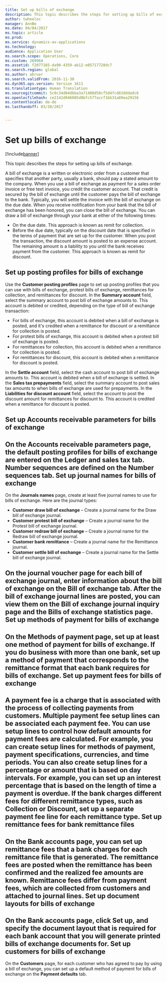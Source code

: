```yaml
---
title: Set up bills of exchange
description: This topic describes the steps for setting up bills of exchange.
author: twheeloc
manager: AnnBe
ms.date: 04/04/2017
ms.topic: article
ms.prod: 
ms.service: dynamics-ax-applications
ms.technology: 
audience: Application User
ms.search.scope: Operations, Core
ms.custom: 269964
ms.assetid: f2077165-da90-4359-ab12-e05717728dc7
ms.search.region: global
ms.author: abruer
ms.search.validFrom: 2016-11-30
ms.dyn365.ops.version: Version 1611
ms.translationtype: Human Translation
ms.sourcegitcommit: 5c0c34d84dbba3a71480d50cf5d4fcd83dddedc6
ms.openlocfilehash: ce2142d946085d8bfc577accf1bb31a89ea29156
ms.contentlocale: de-de
ms.lasthandoff: 03/30/2017


---
```


# <a name="set-up-bills-of-exchange"></a>Set up bills of exchange

[!include[banner](../includes/banner.md)]


This topic describes the steps for setting up bills of exchange.

A bill of exchange is a written or electronic order from a customer that specifies that another party, usually a bank, should pay a stated amount to the company. When you use a bill of exchange as payment for a sales order invoice or free text invoice, you credit the customer account. That credit is secured by the bill of exchange until the customer pays the bill of exchange to the bank. Typically, you will settle the invoice with the bill of exchange on the due date. When you receive notification from your bank that the bill of exchange has been honored, you can close the bill of exchange. You can draw a bill of exchange through your bank at either of the following times:

-   On the due date. This approach is known as remit for collection.
-   Before the due date, typically on the discount date that is specified in the terms of payment that are set up for the customer. When you post the transaction, the discount amount is posted to an expense account. The remaining amount is a liability to you until the bank receives payment from the customer. This approach is known as remit for discount.

## <a name="set-up-posting-profiles-for-bills-of-exchange"></a>Set up posting profiles for bills of exchange
Use the **Customer posting profiles** page to set up posting profiles that you can use with bills of exchange, protest bills of exchange, remittances for collection, and remittances for discount. In the **Summary account** field, select the summary account to post bill of exchange amounts to. This account is debited or credited, depending on the type of bill of exchange transaction:
-   For bills of exchange, this account is debited when a bill of exchange is posted, and it's credited when a remittance for discount or a remittance for collection is posted.
-   For protest bills of exchange, this account is debited when a protest bill of exchange is posted.
-   For remittances for collection, this account is debited when a remittance for collection is posted.
-   For remittances for discount, this account is debited when a remittance for discount is posted.

In the **Settle account** field, select the cash account to post bill of exchange amounts to. This account is debited when a bill of exchange is settled. In the **Sales tax prepayments** field, select the summary account to post sales tax amounts to when bills of exchange are used for prepayments. In the **Liabilities for discount account** field, select the account to post the discount amount for remittances for discount to. This account is credited when a remittance for discount is posted.

## <a name="set-up-accounts-receivable-parameters-for-bills-of-exchange"></a>Set up Accounts receivable parameters for bills of exchange
On the **Accounts receivable parameters** page, the default posting profiles for bills of exchange are entered on the **Ledger and sales tax** tab. Number sequences are defined on the **Number sequences** tab.
Set up journal names for bills of exchange
------------------------------------------

On the **Journals names** page, create at least five journal names to use for bills of exchange. Here are the journal types:
-   **Customer draw bill of exchange** – Create a journal name for the Draw bill of exchange journal.
-   **Customer protest bill of exchange** – Create a journal name for the Protest bill of exchange journal.
-   **Customer redraw bill of exchange** – Create a journal name for the Redraw bill of exchange journal.
-   **Customer bank remittance** – Create a journal name for the Remittance journal.
-   **Customer settle bill of exchange** – Create a journal name for the Settle bill of exchange journal.

On the journal voucher page for each bill of exchange journal, enter information about the bill of exchange on the **Bill of exchange** tab. After the bill of exchange journal lines are posted, you can view them on the **Bill of exchange journal inquiry** page and the **Bills of exchange statistics** page.
Set up methods of payment for bills of exchange
-----------------------------------------------

On the **Methods of payment** page, set up at least one method of payment for bills of exchange. If you do business with more than one bank, set up a method of payment that corresponds to the remittance format that each bank requires for bills of exchange.
Set up payment fees for bills of exchange
-----------------------------------------

A payment fee is a charge that is associated with the process of collecting payments from customers. Multiple payment fee setup lines can be associated each payment fee. You can use setup lines to control how default amounts for payment fees are calculated. For example, you can create setup lines for methods of payment, payment specifications, currencies, and time periods. You can also create setup lines for a percentage or amount that is based on day intervals. For example, you can set up an interest percentage that is based on the length of time a payment is overdue. If the bank charges different fees for different remittance types, such as **Collection** or **Discount**, set up a separate payment fee line for each remittance type.
Set up remittance fees for bank remittance files
------------------------------------------------

On the **Bank accounts** page, you can set up remittance fees that a bank charges for each remittance file that is generated. The remittance fees are posted when the remittance has been confirmed and the realized fee amounts are known. Remittance fees differ from payment fees, which are collected from customers and attached to journal lines.
Set up document layouts for bills of exchange
---------------------------------------------

On the **Bank accounts** page, click **Set up**, and specify the document layout that is required for each bank account that you will generate printed bills of exchange documents for.
Set up customers for bills of exchange
--------------------------------------

On the **Customers** page, for each customer who has agreed to pay by using a bill of exchange, you can set up a default method of payment for bills of exchange on the **Payment defaults** tab.







